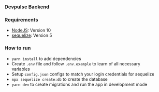 ### Devpulse Backend
### Requirements
- [NodeJS](https://nodejs.org/en/): Version 10
- [sequelize](https://sequelize.org/): Version 5

### How to run
- `yarn install` to add dependencies
- Create `.env` file and follow `.env.example` to learn of all necessary variables
- Setup `config.json` configs to match your login credentials for sequelize
- `npx sequelize create:db` to create the database
- `yarn dev` to create migrations and run the app in development mode